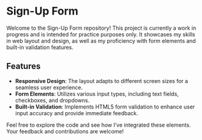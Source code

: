 # Sign-Up Form

Welcome to the Sign-Up Form repository! This project is currently a work in progress and is intended for practice purposes only. It showcases my skills in web layout and design, as well as my proficiency with form elements and built-in validation features.

## Features

- **Responsive Design**: The layout adapts to different screen sizes for a seamless user experience.
- **Form Elements**: Utilizes various input types, including text fields, checkboxes, and dropdowns.
- **Built-in Validation**: Implements HTML5 form validation to enhance user input accuracy and provide immediate feedback.

Feel free to explore the code and see how I’ve integrated these elements. Your feedback and contributions are welcome!
